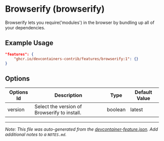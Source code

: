 
# Browserify (browserify)

Browserify lets you require('modules') in the browser by bundling up all of your dependencies.

## Example Usage

```json
"features": {
    "ghcr.io/devcontainers-contrib/features/browserify:1": {}
}
```

## Options

| Options Id | Description | Type | Default Value |
|-----|-----|-----|-----|
| version | Select the version of Browserify to install. | boolean | latest |



---

_Note: This file was auto-generated from the [devcontainer-feature.json](https://github.com/devcontainers-contrib/features/blob/main/src/browserify/devcontainer-feature.json).  Add additional notes to a `NOTES.md`._
